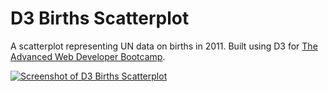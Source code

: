 # D3 Births Scatterplot

A scatterplot representing UN data on births in 2011. Built using D3 for [The Advanced Web Developer Bootcamp](https://www.udemy.com/the-advanced-web-developer-bootcamp/).

[![Screenshot of D3 Births Scatterplot](https://res.cloudinary.com/gerhynes/image/upload/v1519249207/birth-scatterplot-screenshot_ne5zgh.jpg)](https://gk-hynes.github.io/d3-birth-scatterplot/)
